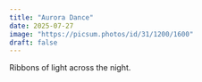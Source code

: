 ```yaml
---
title: "Aurora Dance"
date: 2025-07-27
image: "https://picsum.photos/id/31/1200/1600"
draft: false
---
```


Ribbons of light across the night.
